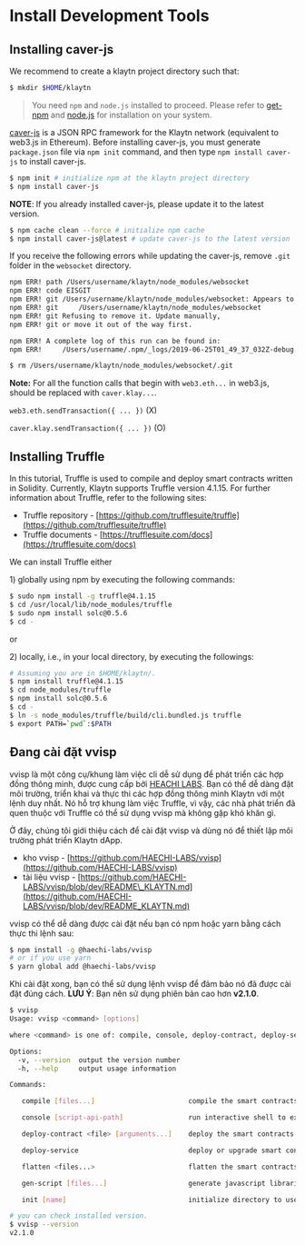 # Install Development Tools <a id="install-development-tools"></a>

## Installing caver-js <a id="installing-caver-js"></a>

We recommend to create a klaytn project directory such that:

```bash
$ mkdir $HOME/klaytn
```

> You need `npm` and `node.js` installed to proceed. Please refer to [get-npm](https://www.npmjs.com/get-npm) and [node.js](https://nodejs.org/en/) for installation on your system.

​[caver-js](../../dapp/sdk/caver-js/README.md) is a JSON RPC framework for the Klaytn network \(equivalent to web3.js in Ethereum\). Before installing caver-js, you must generate `package.json` file via `npm init` command, and then type `npm install caver-js` to install caver-js.

```bash
$ npm init # initialize npm at the klaytn project directory
$ npm install caver-js
```

**NOTE**: If you already installed caver-js, please update it to the latest version.

```bash
$ npm cache clean --force # initialize npm cache
$ npm install caver-js@latest # update caver-js to the latest version
```

If you receive the following errors while updating the caver-js, remove `.git` folder in the `websocket` directory.

```bash
npm ERR! path /Users/username/klaytn/node_modules/websocket
npm ERR! code EISGIT
npm ERR! git /Users/username/klaytn/node_modules/websocket: Appears to be a git repo or submodule.
npm ERR! git     /Users/username/klaytn/node_modules/websocket
npm ERR! git Refusing to remove it. Update manually,
npm ERR! git or move it out of the way first.

npm ERR! A complete log of this run can be found in:
npm ERR!     /Users/username/.npm/_logs/2019-06-25T01_49_37_032Z-debug.log​

$ rm /Users/username/klaytn/node_modules/websocket/.git
```

**Note:** For all the function calls that begin with `web3.eth...` in web3.js, should be replaced with `caver.klay...`.

`web3.eth.sendTransaction({ ... })` \(X\)

`caver.klay.sendTransaction({ ... })` \(O\)

## Installing Truffle <a id="installing-truffle"></a>

In this tutorial, Truffle is used to compile and deploy smart contracts written in Solidity. Currently, Klaytn supports Truffle version 4.1.15. For further information about Truffle, refer to the following sites:

* Truffle repository - [https://github.com/trufflesuite/truffle](https://github.com/trufflesuite/truffle)​
* Truffle documents - [https://trufflesuite.com/docs](https://trufflesuite.com/docs)​

We can install Truffle either

1\) globally using npm by executing the following commands:

```bash
$ sudo npm install -g truffle@4.1.15
$ cd /usr/local/lib/node_modules/truffle
$ sudo npm install solc@0.5.6
$ cd -
```

or

2\) locally, i.e., in your local directory, by executing the followings:

```bash
# Assuming you are in $HOME/klaytn/.
$ npm install truffle@4.1.15
$ cd node_modules/truffle
$ npm install solc@0.5.6
$ cd -
$ ln -s node_modules/truffle/build/cli.bundled.js truffle
$ export PATH=`pwd`:$PATH
```

## Đang cài đặt vvisp <a id="installing-vvisp"></a>

vvisp là một công cụ/khung làm việc cli dễ sử dụng để phát triển các hợp đồng thông minh, được cung cấp bởi [HEACHI LABS](https://henesis.io/). Bạn có thể dễ dàng đặt môi trường, triển khai và thực thi các hợp đồng thông minh Klaytn với một lệnh duy nhất. Nó hỗ trợ khung làm việc Truffle, vì vậy, các nhà phát triển đã quen thuộc với Truffle có thể sử dụng vvisp mà không gặp khó khăn gì.

Ở đây, chúng tôi giới thiệu cách để cài đặt vvisp và dùng nó để thiết lập môi trường phát triển Klaytn dApp.

* kho vvisp - [https://github.com/HAECHI-LABS/vvisp](https://github.com/HAECHI-LABS/vvisp)
* tài liệu vvisp - [https://github.com/HAECHI-LABS/vvisp/blob/dev/README\_KLAYTN.md](https://github.com/HAECHI-LABS/vvisp/blob/dev/README_KLAYTN.md)

vvisp có thể dễ dàng được cài đặt nếu bạn có npm hoặc yarn bằng cách thực thi lệnh sau:

```bash
$ npm install -g @haechi-labs/vvisp
# or if you use yarn
$ yarn global add @haechi-labs/vvisp
```

Khi cài đặt xong, bạn có thể sử dụng lệnh vvisp để đảm bảo nó đã được cài đặt đúng cách. **LƯU Ý**: Bạn nên sử dụng phiên bản cao hơn **v2.1.0**.

```bash
$ vvisp
Usage: vvisp <command> [options]

where <command> is one of: compile, console, deploy-contract, deploy-service, flatten, gen-script, init

Options:
  -v, --version  output the version number
  -h, --help     output usage information

Commands:

   compile [files...]                       compile the smart contracts

   console [script-api-path]                run interactive shell to execute contract scripts

   deploy-contract <file> [arguments...]    deploy the smart contracts

   deploy-service                           deploy or upgrade smart contract service using the deployment configure file

   flatten <files...>                       flatten the smart contracts

   gen-script [files...]                    generate javascript libraries communicating the smart contracts

   init [name]                              initialize directory to use vvisp

# you can check installed version.
$ vvisp --version
v2.1.0
```



